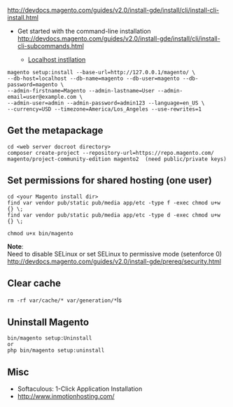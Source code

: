 http://devdocs.magento.com/guides/v2.0/install-gde/install/cli/install-cli-install.html

- Get started with the command-line installation
http://devdocs.magento.com/guides/v2.0/install-gde/install/cli/install-cli-subcommands.html

  - [Localhost instllation](http://devdocs.magento.com/guides/v2.1/install-gde/install/cli/install-cli-install.html#install-cli-example)
```
magento setup:install --base-url=http://127.0.0.1/magento/ \
--db-host=localhost --db-name=magento --db-user=magento --db-password=magento \
--admin-firstname=Magento --admin-lastname=User --admin-email=user@example.com \
--admin-user=admin --admin-password=admin123 --language=en_US \
--currency=USD --timezone=America/Los_Angeles --use-rewrites=1
```

## Get the metapackage
```
cd <web server docroot directory>
composer create-project --repository-url=https://repo.magento.com/ magento/project-community-edition magento2  (need public/private keys)
```


## Set permissions for shared hosting (one user)
```
cd <your Magento install dir>
find var vendor pub/static pub/media app/etc -type f -exec chmod u+w {} \;
find var vendor pub/static pub/media app/etc -type d -exec chmod u+w {} \;

chmod u+x bin/magento
```

**Note**:  
Need to disable SELinux or set SELinux to permissive mode (setenforce 0)  
http://devdocs.magento.com/guides/v2.0/install-gde/prereq/security.html

## Clear cache
`rm -rf var/cache/* var/generation/*`ls

## Uninstall Magento
```
bin/magento setup:Uninstall
or
php bin/magento setup:uninstall
```


## Misc
- Softaculous: 1-Click Application Installation   
- http://www.inmotionhosting.com/
